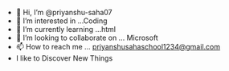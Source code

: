 - 👋 Hi, I’m @priyanshu-saha07
- 👀 I’m interested in ...Coding
- 🌱 I’m currently learning ...html
- 💞️ I’m looking to collaborate on ... Microsoft
- 📫 How to reach me ... priyanshusahaschool1234@gmail.com
- I like to Discover New Things

<!---
priyanshu-saha07/priyanshu-saha07 is a ✨ special ✨ repository because its `README.md` (this file) appears on your GitHub profile.
You can click the Preview link to take a look at your changes.
--->
